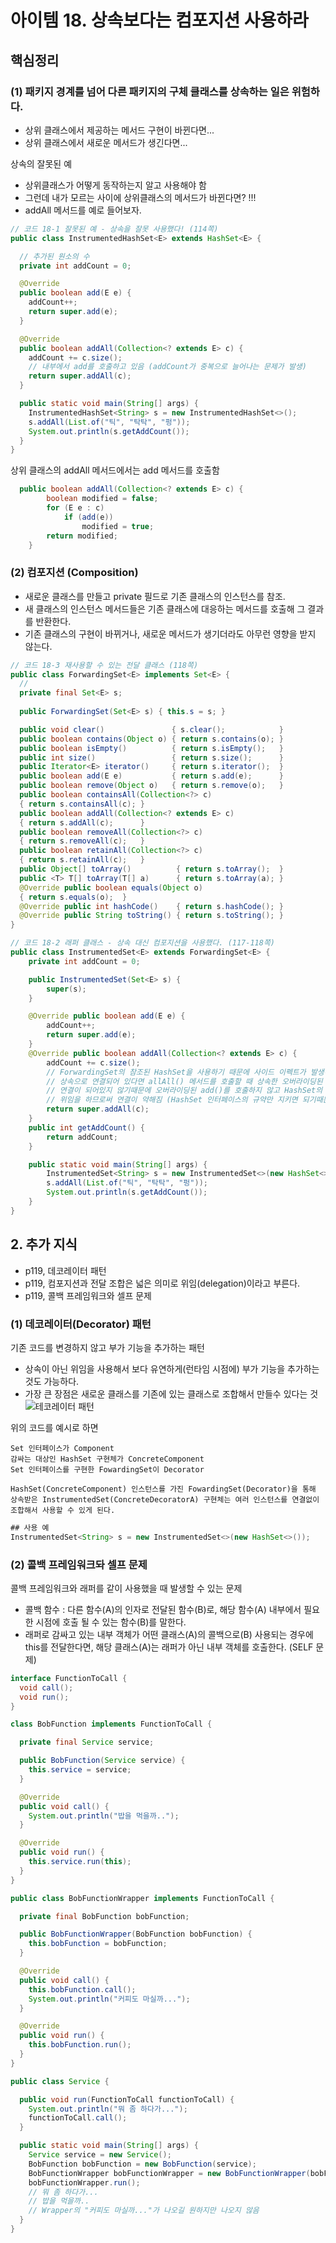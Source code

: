 # 아이템 18. 상속보다는 컴포지션 사용하라

##  핵심정리

### (1) 패키지 경계를 넘어 다른 패키지의 구체 클래스를 상속하는 일은 위험하다.
- 상위 클래스에서 제공하는 메서드 구현이 바뀐다면...
- 상위 클래스에서 새로운 메서드가 생긴다면...

상속의 잘못된 예
- 상위클래스가 어떻게 동작하는지 알고 사용해야 함
- 그런데 내가 모르는 사이에 상위클래스의 메서드가 바뀐다면? !!! 
- addAll 메서드를 예로 들어보자.
```java
// 코드 18-1 잘못된 예 - 상속을 잘못 사용했다! (114쪽)
public class InstrumentedHashSet<E> extends HashSet<E> {

  // 추가된 원소의 수
  private int addCount = 0;

  @Override
  public boolean add(E e) {
    addCount++;
    return super.add(e);
  }

  @Override
  public boolean addAll(Collection<? extends E> c) {
    addCount += c.size();
    // 내부에서 add를 호출하고 있음 (addCount가 중복으로 늘어나는 문제가 발생)
    return super.addAll(c);
  }

  public static void main(String[] args) {
    InstrumentedHashSet<String> s = new InstrumentedHashSet<>();
    s.addAll(List.of("틱", "탁탁", "펑"));
    System.out.println(s.getAddCount());
  }
}
```

상위 클래스의 addAll 메서드에서는 add 메서드를 호출함
```java
  public boolean addAll(Collection<? extends E> c) {
        boolean modified = false;
        for (E e : c)
            if (add(e))
                modified = true;
        return modified;
    }
```

### (2) 컴포지션 (Composition)
- 새로운 클래스를 만들고 private 필드로 기존 클래스의 인스턴스를 참조.
- 새 클래스의 인스턴스 메서드들은 기존 클래스에 대응하는 메서드를 호출해 그 결과를 반환한다.
- 기존 클래스의 구현이 바뀌거나, 새로운 메서드가 생기더라도 아무런 영향을 받지 않는다.

```java
// 코드 18-3 재사용할 수 있는 전달 클래스 (118쪽)
public class ForwardingSet<E> implements Set<E> {
  //
  private final Set<E> s;
  
  public ForwardingSet(Set<E> s) { this.s = s; }

  public void clear()               { s.clear();            }
  public boolean contains(Object o) { return s.contains(o); }
  public boolean isEmpty()          { return s.isEmpty();   }
  public int size()                 { return s.size();      }
  public Iterator<E> iterator()     { return s.iterator();  }
  public boolean add(E e)           { return s.add(e);      }
  public boolean remove(Object o)   { return s.remove(o);   }
  public boolean containsAll(Collection<?> c)
  { return s.containsAll(c); }
  public boolean addAll(Collection<? extends E> c)
  { return s.addAll(c);      }
  public boolean removeAll(Collection<?> c)
  { return s.removeAll(c);   }
  public boolean retainAll(Collection<?> c)
  { return s.retainAll(c);   }
  public Object[] toArray()          { return s.toArray();  }
  public <T> T[] toArray(T[] a)      { return s.toArray(a); }
  @Override public boolean equals(Object o)
  { return s.equals(o);  }
  @Override public int hashCode()    { return s.hashCode(); }
  @Override public String toString() { return s.toString(); }
}
```

```java
// 코드 18-2 래퍼 클래스 - 상속 대신 컴포지션을 사용했다. (117-118쪽)
public class InstrumentedSet<E> extends ForwardingSet<E> {
    private int addCount = 0;

    public InstrumentedSet(Set<E> s) {
        super(s);
    }

    @Override public boolean add(E e) {
        addCount++;
        return super.add(e);
    }
    @Override public boolean addAll(Collection<? extends E> c) {
        addCount += c.size();
        // ForwardingSet의 참조된 HashSet을 사용하기 때문에 사이드 이펙트가 발생하지 않음
        // 상속으로 연결되어 있다면 allAll() 메서드를 호출할 때 상속한 오버라이딩된 add()가 호출되는데,
        // 연결이 되어있지 않기때문에 오버라이딩된 add()를 호출하지 않고 HashSet의 add만 호출하게 되는 것
        // 위임을 하므로써 연결이 약해짐 (HashSet 인터페이스의 규약만 지키면 되기때문에 캡슐화에 유이할 수 있음)
        return super.addAll(c);
    }
    public int getAddCount() {
        return addCount;
    }

    public static void main(String[] args) {
        InstrumentedSet<String> s = new InstrumentedSet<>(new HashSet<>());
        s.addAll(List.of("틱", "탁탁", "펑"));
        System.out.println(s.getAddCount());
    }
}
```

###
## 2. 추가 지식
- p119, 데코레이터 패턴
- p119, 컴포지션과 전달 조합은 넓은 의미로 위임(delegation)이라고 부른다.
- p119, 콜백 프레임워크와 셀프 문제

### (1) 데코레이터(Decorator) 패턴
기존 코드를 변경하지 않고 부가 기능을 추가하는 패턴
- 상속이 아닌 위임을 사용해서 보다 유연하게(런타임 시점에) 부가 기능을 추가하는 것도 가능하다.
- 가장 큰 장점은 새로운 클래스를 기존에 있는 클래스로 조합해서 만들수 있다는 것
![테코레이터 패턴](https://www.dofactory.com/img/diagrams/net/decorator.png)

위의 코드를 예시로 하면
```
Set 인터페이스가 Component
감싸는 대상인 HashSet 구현체가 ConcreteComponent
Set 인터페이스를 구현한 FowardingSet이 Decorator

HashSet(ConcreteComponent) 인스턴스를 가진 FowardingSet(Decorator)을 통해
상속받은 InstrumentedSet(ConcreteDecoratorA) 구현체는 여러 인스턴스를 연결없이 조합해서 사용할 수 있게 된다.
```
```java
## 사용 예  
InstrumentedSet<String> s = new InstrumentedSet<>(new HashSet<>());
```
### (2) 콜백 프레임워크돠 셀프 문제
콜백 프레임워크와 래퍼를 같이 사용했을 때 발생할 수 있는 문제
- 콜백 함수 : 다른 함수(A)의 인자로 전달된 함수(B)로, 해당 함수(A) 내부에서 필요한 시점에 호출 될 수 있는 함수(B)를 말한다.
- 래퍼로 감싸고 있는 내부 객체가 어떤 클래스(A)의 콜백으로(B) 사용되는 경우에 this를 전달한다면, 해당 클래스(A)는 래퍼가 아닌 내부 객체를 호출한다. (SELF 문제)

```java
interface FunctionToCall {
  void call();
  void run();
}

class BobFunction implements FunctionToCall {

  private final Service service;

  public BobFunction(Service service) {
    this.service = service;
  }

  @Override
  public void call() {
    System.out.println("밥을 먹을까..");
  }

  @Override
  public void run() {
    this.service.run(this);
  }
}
```

```java
public class BobFunctionWrapper implements FunctionToCall {

  private final BobFunction bobFunction;

  public BobFunctionWrapper(BobFunction bobFunction) {
    this.bobFunction = bobFunction;
  }

  @Override
  public void call() {
    this.bobFunction.call();
    System.out.println("커피도 마실까...");
  }

  @Override
  public void run() {
    this.bobFunction.run();
  }
}
```

```java
public class Service {

  public void run(FunctionToCall functionToCall) {
    System.out.println("뭐 좀 하다가...");
    functionToCall.call();
  }

  public static void main(String[] args) {
    Service service = new Service();
    BobFunction bobFunction = new BobFunction(service);
    BobFunctionWrapper bobFunctionWrapper = new BobFunctionWrapper(bobFunction);
    bobFunctionWrapper.run();
    // 뭐 좀 하다가...
    // 밥을 먹을까..
    // Wrapper의 "커피도 마실까..."가 나오길 원하지만 나오지 않음
  }
}
```